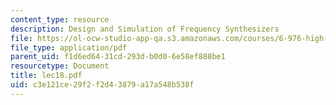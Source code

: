 ```yaml
---
content_type: resource
description: Design and Simulation of Frequency Synthesizers
file: https://ol-ocw-studio-app-qa.s3.amazonaws.com/courses/6-976-high-speed-communication-circuits-and-systems-spring-2003/c3e121ce29f2f2d43879a17a548b538f_lec18.pdf
file_type: application/pdf
parent_uid: f1d6ed64-31cd-293d-b0d0-6e58ef888be1
resourcetype: Document
title: lec18.pdf
uid: c3e121ce-29f2-f2d4-3879-a17a548b538f
---
```

